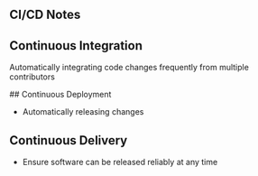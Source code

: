 ## CI/CD Notes

## Continuous Integration

Automatically integrating code changes frequently from multiple contributors

## Continuous Deployment 

- Automatically releasing changes 

## Continuous Delivery

- Ensure software can be released reliably at any time 